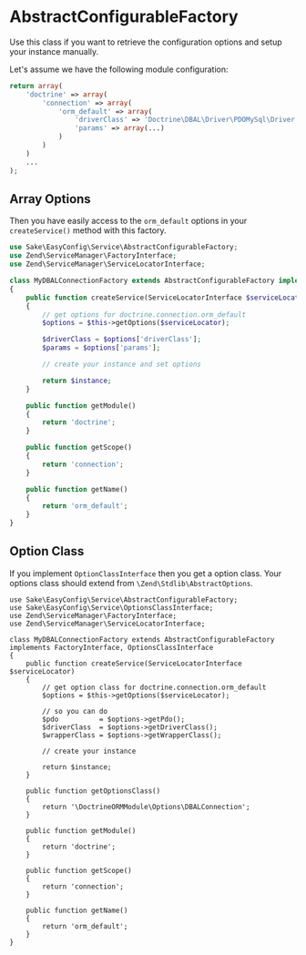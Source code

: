 # AbstractConfigurableFactory

Use this class if you want to retrieve the configuration options and setup your instance manually.

Let's assume we have the following module configuration:

```php
return array(
    'doctrine' => array(
        'connection' => array(
            'orm_default' => array(
                'driverClass' => 'Doctrine\DBAL\Driver\PDOMySql\Driver',
                'params' => array(...)
            )
        )
    )
    ...
);
```

## Array Options
Then you have easily access to the `orm_default` options in your `createService()` method with this factory.

```php
use Sake\EasyConfig\Service\AbstractConfigurableFactory;
use Zend\ServiceManager\FactoryInterface;
use Zend\ServiceManager\ServiceLocatorInterface;

class MyDBALConnectionFactory extends AbstractConfigurableFactory implements FactoryInterface
{
    public function createService(ServiceLocatorInterface $serviceLocator)
    {
        // get options for doctrine.connection.orm_default
        $options = $this->getOptions($serviceLocator);

        $driverClass = $options['driverClass'];
        $params = $options['params'];

        // create your instance and set options

        return $instance;
    }

    public function getModule()
    {
        return 'doctrine';
    }

    public function getScope()
    {
        return 'connection';
    }

    public function getName()
    {
        return 'orm_default';
    }
}
```
## Option Class
If you implement `OptionClassInterface` then you get a option class. Your options class should extend from `\Zend\Stdlib\AbstractOptions`.
```
use Sake\EasyConfig\Service\AbstractConfigurableFactory;
use Sake\EasyConfig\Service\OptionsClassInterface;
use Zend\ServiceManager\FactoryInterface;
use Zend\ServiceManager\ServiceLocatorInterface;

class MyDBALConnectionFactory extends AbstractConfigurableFactory implements FactoryInterface, OptionsClassInterface
{
    public function createService(ServiceLocatorInterface $serviceLocator)
    {
        // get option class for doctrine.connection.orm_default
        $options = $this->getOptions($serviceLocator);

        // so you can do
        $pdo          = $options->getPdo();
        $driverClass  = $options->getDriverClass();
        $wrapperClass = $options->getWrapperClass();

        // create your instance

        return $instance;
    }

    public function getOptionsClass()
    {
        return '\DoctrineORMModule\Options\DBALConnection';
    }

    public function getModule()
    {
        return 'doctrine';
    }

    public function getScope()
    {
        return 'connection';
    }

    public function getName()
    {
        return 'orm_default';
    }
}
```
